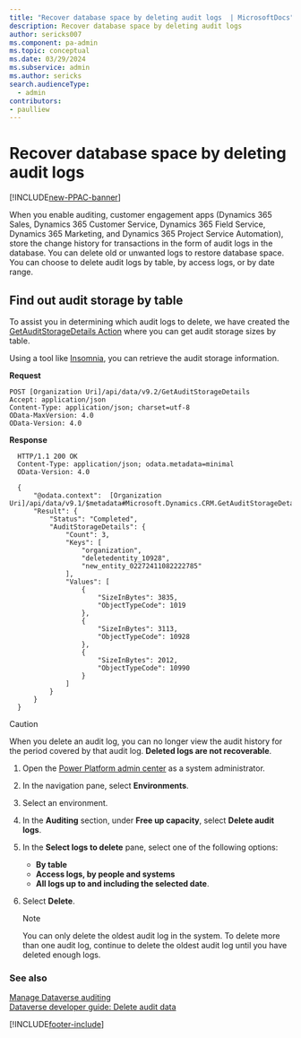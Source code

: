 ```yaml
---
title: "Recover database space by deleting audit logs  | MicrosoftDocs"
description: Recover database space by deleting audit logs
author: sericks007
ms.component: pa-admin
ms.topic: conceptual
ms.date: 03/29/2024
ms.subservice: admin
ms.author: sericks
search.audienceType: 
  - admin
contributors:
- paulliew 
---
```

# Recover database space by deleting audit logs

[!INCLUDE[new-PPAC-banner](~/includes/new-PPAC-banner.md)]

When you enable auditing, customer engagement apps (Dynamics 365 Sales, Dynamics 365 Customer Service, Dynamics 365 Field Service, Dynamics 365 Marketing, and Dynamics 365 Project Service Automation), store the change history for transactions in the form of audit logs in the database. You can delete old or unwanted logs to restore database space. You can choose to delete audit logs by table, by access logs, or by date range. 

## Find out audit storage by table
To assist you in determining which audit logs to delete, we have created the [GetAuditStorageDetails Action](/power-apps/developer/data-platform/webapi/reference/getauditstoragedetails?view=dataverse-latest) where you can get audit storage sizes by table.

Using a tool like [Insomnia](/power-apps/developer/data-platform/webapi/insomnia?view=dataverse-latest), you can retrieve the audit storage information.

**Request**
```http
POST [Organization Uri]/api/data/v9.2/GetAuditStorageDetails
Accept: application/json
Content-Type: application/json; charset=utf-8
OData-MaxVersion: 4.0
OData-Version: 4.0
```

**Response**
```http
  HTTP/1.1 200 OK
  Content-Type: application/json; odata.metadata=minimal
  OData-Version: 4.0
  
  {
      "@odata.context":  [Organization Uri]/api/data/v9.1/$metadata#Microsoft.Dynamics.CRM.GetAuditStorageDetailsResponse,
      "Result": {
          "Status": "Completed",
          "AuditStorageDetails": {
              "Count": 3,
              "Keys": [
                  "organization",
                  "deletedentity_10928",
                  "new_entity_02272411082222785"
              ],
              "Values": [
                  {
                      "SizeInBytes": 3835,
                      "ObjectTypeCode": 1019
                  },
                  {
                      "SizeInBytes": 3113,
                      "ObjectTypeCode": 10928
                  },
                  {
                      "SizeInBytes": 2012,
                      "ObjectTypeCode": 10990
                  }
              ]
          }
      }
  }
  ```

  
> [!CAUTION]
> When you delete an audit log, you can no longer view the audit history for the period covered by that audit log. **Deleted logs are not recoverable**.

1. Open the [Power Platform admin center](https://admin.powerplatform.microsoft.com) as a system administrator.

1. In the navigation pane, select **Environments**.
  
1. Select an environment. 

1. In the **Auditing** section, under **Free up capacity**, select **Delete audit logs**.  
  
1. In the **Select logs to delete** pane, select one of the following options:
    - **By table**
    - **Access logs, by people and systems**
    - **All logs up to and including the selected date**.
  
6. Select **Delete**.
  
   > [!NOTE]
   >  You can only delete the oldest audit log in the system. To delete more than one audit log, continue to delete the oldest audit log until you have deleted enough logs.  
  
### See also

[Manage Dataverse auditing](manage-dataverse-auditing.md)<br />
[Dataverse developer guide: Delete audit data](/power-apps/developer/data-platform/auditing/delete-audit-data)


[!INCLUDE[footer-include](../includes/footer-banner.md)]
